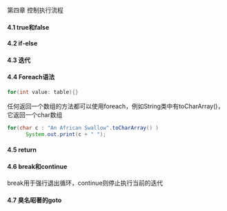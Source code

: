 第四章 控制执行流程
#### 4.1 true和false
#### 4.2 if-else
#### 4.3 迭代
#### 4.4 Foreach语法
```java
for(int value: table){}
```
任何返回一个数组的方法都可以使用foreach，例如String类中有toCharArray()，它返回一个char数组  
```java
for(char c : "An African Swallow".toCharArray() )
      System.out.print(c + " ");
```
#### 4.5 return
#### 4.6 break和continue
break用于强行退出循环，continue则停止执行当前的迭代
#### 4.7 臭名昭著的goto
